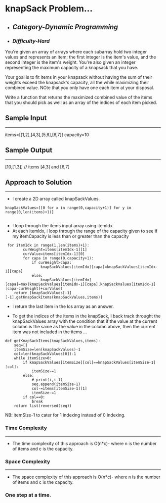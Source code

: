 # knapSack Problem...

- ## **_Category-Dynamic Programming_**
- ### **_Difficulty-Hard_**

You're given an array of arrays where each subarray hold two integer values and represents an item; the first integer is the item's value, and the second integer is the item's weight. You're also given an integer representing the maximum capacity of a knapsack that you have.

Your goal is to fit items in your knapsack without having the sum of their weights exceed the knapsack's capacity, all the while maximizing their combined value. NOte that you only have one each item at your disposal.

Write a function that returns the maximized combined value of the items that you should pick as well as an array of the indices of each item picked.

## Sample Input

---

items=[[1,2],[4,3],[5,6],[6,7]]
capacity=10

## Sample Output

---

[10,[1,3]] // items [4,3] and [6,7]

## Approach to Solution

---

- I create a 2D array called knapSackValues.

```
knapSackValues=[[0 for x in range(0,capacity+1)] for y in range(0,len(items)+1)]


```

- I loop through the items input array using itemIdx.
- At each itemIdx, i loop through the range of the capacity given to see if my itemCapacity is less than or greater than the capacity

```
 for itemIdx in range(1,len(items)+1):
        curWeight=items[itemIdx-1][1]
        curValue=items[itemIdx-1][0]
        for capa in range(0,capacity+1):
            if curWeight>capa:
                knapSackValues[itemIdx][capa]=knapSackValues[itemIdx-1][capa]
            else:
                knapSackValues[itemIdx][capa]=max(knapSackValues[itemIdx-1][capa],knapSackValues[itemIdx-1][capa-curWeight]+curValue)
    return [knapSackValues[-1][-1],getKnapSackItems(knapSackValues,items)]

```

- I return the last item in the lcs array as an answer.

- To get the indices of the items in the knapSack, I back track throught the knapSackValues array with the condition that if the value at the current column is the same as the value in the column above, then the current item was not included in the items ...

```
def getKnapSackItems(knapSackValues,items):
    seq=[]
    itemSize=len(knapSackValues)-1
    col=len(knapSackValues[0])-1
    while itemSize>0:
        if knapSackValues[itemSize][col]==knapSackValues[itemSize-1][col]:
            itemSize-=1
        else:
            # print(i,i-1)
            seq.append(itemSize-1)
            col-=items[itemSize-1][1]
            itemSize-=1
        if col==0:
            break
    return list(reversed(seq))
```

NB: itemSize-1 to cater for 1 indexing instead of 0 indexing.

### Time Complexity

---

- The time complexity of this approach is O(n\*c)- where n is the number of items and c is the capacity.

### Space Complexity

---

- The space complexity of this approach is O(n\*c)- where n is the number of items and c is the capacity.

### One step at a time.
